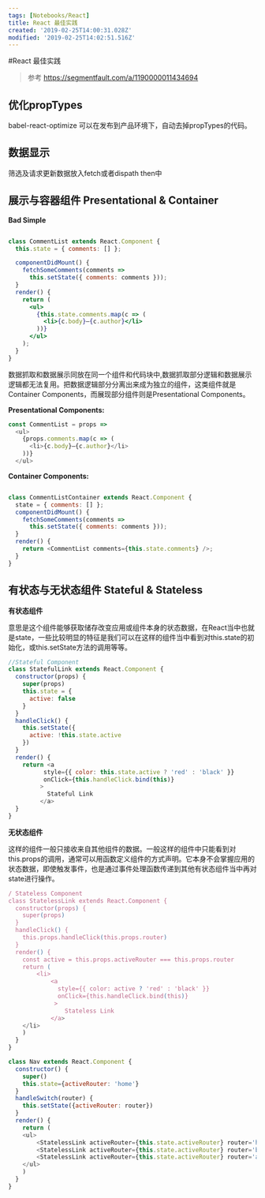 ```yaml
---
tags: [Notebooks/React]
title: React 最佳实践
created: '2019-02-25T14:00:31.028Z'
modified: '2019-02-25T14:02:51.516Z'
---
```


#React 最佳实践

> 参考 https://segmentfault.com/a/1190000011434694

## 优化propTypes

babel-react-optimize 可以在发布到产品环境下，自动去掉propTypes的代码。

## 数据显示

筛选及请求更新数据放入fetch或者dispath then中

## 展示与容器组件 Presentational & Container

**Bad Simple**

```jsx

class CommentList extends React.Component {
  this.state = { comments: [] };

  componentDidMount() {
    fetchSomeComments(comments =>
      this.setState({ comments: comments }));
  }
  render() {
    return (
      <ul>
        {this.state.comments.map(c => (
          <li>{c.body}—{c.author}</li>
        ))}
      </ul>
    );
  }
}
```

数据抓取和数据展示同放在同一个组件和代码块中,数据抓取部分逻辑和数据展示逻辑都无法复用。把数据逻辑部分分离出来成为独立的组件，这类组件就是Container Components，而展现部分组件则是Presentational Components。

**Presentational Components:**


```js
const CommentList = props =>
  <ul>
    {props.comments.map(c => (
      <li>{c.body}—{c.author}</li>
    ))}
  </ul>

```

**Container Components:**


```js

class CommentListContainer extends React.Component {
  state = { comments: [] };
  componentDidMount() {
    fetchSomeComments(comments =>
      this.setState({ comments: comments }));
  }
  render() {
    return <CommentList comments={this.state.comments} />;
  }
}
```


## 有状态与无状态组件 Stateful & Stateless

**有状态组件**

意思是这个组件能够获取储存改变应用或组件本身的状态数据，在React当中也就是state，一些比较明显的特征是我们可以在这样的组件当中看到对this.state的初始化，或this.setState方法的调用等等。

```js
//Stateful Component
class StatefulLink extends React.Component {
  constructor(props) {
    super(props)
    this.state = {
      active: false
    }
  }
  handleClick() {
    this.setState({
      active: !this.state.active
    })
  }
  render() {
    return <a 
          style={{ color: this.state.active ? 'red' : 'black' }}
          onClick={this.handleClick.bind(this)}
         >
           Stateful Link
         </a>
  }
}
```

**无状态组件**

这样的组件一般只接收来自其他组件的数据。一般这样的组件中只能看到对this.props的调用，通常可以用函数定义组件的方式声明。它本身不会掌握应用的状态数据，即使触发事件，也是通过事件处理函数传递到其他有状态组件当中再对state进行操作。


```js
/ Stateless Component
class StatelessLink extends React.Component {
  constructor(props) {
    super(props)
  }
  handleClick() {
    this.props.handleClick(this.props.router)
  }
  render() {
    const active = this.props.activeRouter === this.props.router
    return (
        <li>
            <a 
              style={{ color: active ? 'red' : 'black' }}
              onClick={this.handleClick.bind(this)}
             >
                Stateless Link
            </a>
    </li>
    )
  }
}

class Nav extends React.Component {
  constructor() {
    super()
    this.state={activeRouter: 'home'}
  }
  handleSwitch(router) {
    this.setState({activeRouter: router})
  }
  render() {
    return (
    <ul>
        <StatelessLink activeRouter={this.state.activeRouter} router='home' handleClick={this.handleSwitch.bind(this)} />
        <StatelessLink activeRouter={this.state.activeRouter} router='blog' handleClick={this.handleSwitch.bind(this)} />
        <StatelessLink activeRouter={this.state.activeRouter} router='about' handleClick={this.handleSwitch.bind(this)} />
    </ul>
    )
  }
}
```
